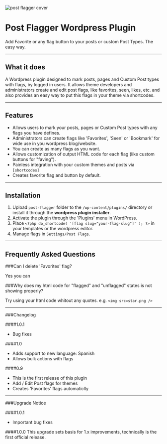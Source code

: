 ![post flagger cover](https://dl.dropboxusercontent.com/u/20749637/wordpress%20plugins/post-flagger/post-flagger.png)
# Post Flagger Wordpress Plugin

Add Favorite or any flag button to your posts or custom Post Types. The easy way.

----

What it does
----


A Wordpress plugin designed to mark posts, pages and Custom Post types with flags, by logged in users. It allows theme developers and administrators create and edit post flags, like favorites, seen, likes, etc. and also provides an easy way to put this flags in your theme via shortcodes.


----

Features
---
* Allows users to mark your posts, pages or Custom Post types with any flags you have defines.
* Administrators can create flags like 'Favorites', 'Seen' or 'Bookmark' for wide use in you wordpress blog/website.
* You can create as many flags as you want.
* Allows customization of output HTML code for each flag (like custom buttons for "faving").
* Painless integration with your custom themes and posts via `[shortcodes]`
* Creates favorite flag and button by default.

-------

Installation
----

1. Upload `post-flagger` folder to the `/wp-content/plugins/` directory or install it through the **wordpress plugin installer**.
2. Activate the plugin through the 'Plugins' menu in WordPress.
3. Place `<?php do_shortcode( '[flag slug="your-flag-slug"]' ); ?>` in your templates or the wordpress editor.
4. Manage flags in `Settings/Post Flags`.

-------

Frequently Asked Questions
----

###Can I delete 'Favorites' flag?

Yes you can

###Why does my html code for "flagged" and "unflagged" states is not showing properly?

Try using your html code whitout any quotes. e.g. `<img src=star.png />`

----

###Changelog

####1.0.1
* Bug fixes

####1.0
* Adds support to new language: Spanish
* Allows bulk actions with flags

####0.9
* This is the first release of this plugin
* Add / Edit Post flags for themes
* Creates 'Favorites' flags automaticlly

----


###Upgrade Notice

####1.0.1
* Important bug fixes

####1.0.0
This upgrade sets basis for 1.x improvements, technically is the first official release.